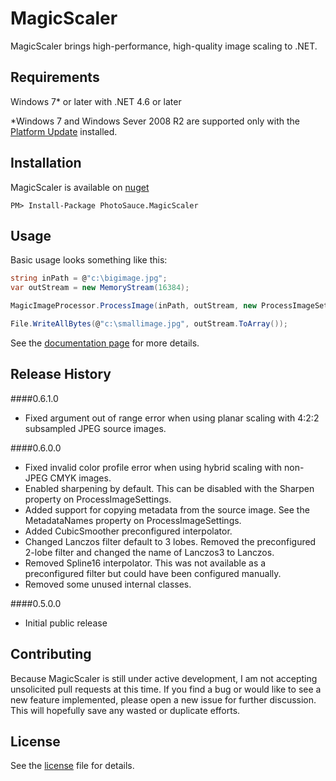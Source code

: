 MagicScaler
===========

MagicScaler brings high-performance, high-quality image scaling to .NET.

Requirements
------------

Windows 7* or later with .NET 4.6 or later

*Windows 7 and Windows Sever 2008 R2 are supported only with the [Platform Update](https://support.microsoft.com/en-us/kb/2670838) installed.

Installation
------------

MagicScaler is available on [nuget](http://www.nuget.org/packages/PhotoSauce.MagicScaler/)

```
PM> Install-Package PhotoSauce.MagicScaler
```

Usage
-----

Basic usage looks something like this:

```C#
string inPath = @"c:\bigimage.jpg";
var outStream = new MemoryStream(16384);

MagicImageProcessor.ProcessImage(inPath, outStream, new ProcessImageSettings { Width = 400 });

File.WriteAllBytes(@"c:\smallimage.jpg", outStream.ToArray());
``` 

See the [documentation page](doc/main.md) for more details.

Release History
---------------

####0.6.1.0
* Fixed argument out of range error when using planar scaling with 4:2:2 subsampled JPEG source images.

####0.6.0.0
* Fixed invalid color profile error when using hybrid scaling with non-JPEG CMYK images.
* Enabled sharpening by default.  This can be disabled with the Sharpen property on ProcessImageSettings.
* Added support for copying metadata from the source image.  See the MetadataNames property on ProcessImageSettings.
* Added CubicSmoother preconfigured interpolator.
* Changed Lanczos filter default to 3 lobes.  Removed the preconfigured 2-lobe filter and changed the name of Lanczos3 to Lanczos.
* Removed Spline16 interpolator.  This was not available as a preconfigured filter but could have been configured manually.
* Removed some unused internal classes.

####0.5.0.0
* Initial public release

Contributing
------------

Because MagicScaler is still under active development, I am not accepting unsolicited pull requests at this time.  If you find a bug or would like to see a new feature implemented, please open a new issue for further discussion.  This will hopefully save any wasted or duplicate efforts.

License
-------

See the [license](license) file for details.
